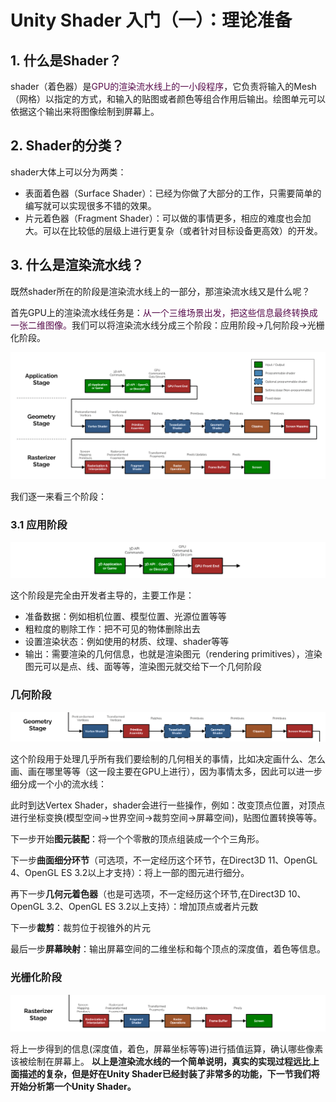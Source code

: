 # Unity Shader 入门（一）：理论准备

## 1. 什么是Shader？

shader（着色器）是<font color=#560A4A>GPU的渲染流水线上的一小段程序</font>，它负责将输入的Mesh（网格）以指定的方式，和输入的贴图或者颜色等组合作用后输出。绘图单元可以依据这个输出来将图像绘制到屏幕上。

## 2. Shader的分类？

shader大体上可以分为两类：
- 表面着色器（Surface Shader）：已经为你做了大部分的工作，只需要简单的编写就可以实现很多不错的效果。
- 片元着色器（Fragment Shader）：可以做的事情更多，相应的难度也会加大。可以在比较低的层级上进行更复杂（或者针对目标设备更高效）的开发。 

## 3. 什么是渲染流水线？

既然shader所在的阶段是渲染流水线上的一部分，那渲染流水线又是什么呢？ 

首先GPU上的渲染流水线任务是：<font color=#560A4A>从一个三维场景出发，把这些信息最终转换成一张二维图像。</font>我们可以将渲染流水线分成三个阶段：应用阶段->几何阶段->光栅化阶段。

![](https://github.com/kurong00/blog/blob/master/thumbnail/shader1/shader1_pipeline.PNG?raw=true)

我们逐一来看三个阶段：

### 3.1 应用阶段

![](https://github.com/kurong00/blog/blob/master/thumbnail/shader1/shader1_pipeline2.PNG?raw=true)

这个阶段是完全由开发者主导的，主要工作是：

- 准备数据：例如相机位置、模型位置、光源位置等等
- 粗粒度的剔除工作：把不可见的物体删除出去
- 设置渲染状态：例如使用的材质、纹理、shader等等
- 输出：需要渲染的几何信息，也就是渲染图元（rendering primitives），渲染图元可以是点、线、面等等，渲染图元就交给下一个几何阶段

### 几何阶段

![](https://github.com/kurong00/blog/blob/master/thumbnail/shader1/shader1_pipeline3.PNG?raw=true)

这个阶段用于处理几乎所有我们要绘制的几何相关的事情，比如决定画什么、怎么画、画在哪里等等（这一段主要在GPU上进行），因为事情太多，因此可以进一步细分成一个小的流水线：

此时到达Vertex Shader，shader会进行一些操作，例如：改变顶点位置，对顶点进行坐标变换(模型空间->世界空间->裁剪空间->屏幕空间)，贴图位置转换等等。  

下一步开始**图元装配**：将一个个零散的顶点组装成一个个三角形。  

下一步**曲面细分环节**（可选项，不一定经历这个环节，在Direct3D 11、OpenGL 4、OpenGL ES 3.2以上才支持）：将上一部的图元进行细分。

 再下一步**几何元着色器**（也是可选项，不一定经历这个环节,在Direct3D 10、OpenGL 3.2、OpenGL ES 3.2以上支持）：增加顶点或者片元数

 下一步**裁剪**：裁剪位于视锥外的片元

 最后一步**屏幕映射**：输出屏幕空间的二维坐标和每个顶点的深度值，着色等信息。

### 光栅化阶段

![](https://github.com/kurong00/blog/blob/master/thumbnail/shader1/shader1_pipeline4.PNG?raw=true)

将上一步得到的信息(深度值，着色，屏幕坐标等等)进行插值运算，确认哪些像素该被绘制在屏幕上。
**以上是渲染流水线的一个简单说明，真实的实现过程远比上面描述的复杂，但是好在Unity Shader已经封装了非常多的功能，下一节我们将开始分析第一个Unity Shader。**